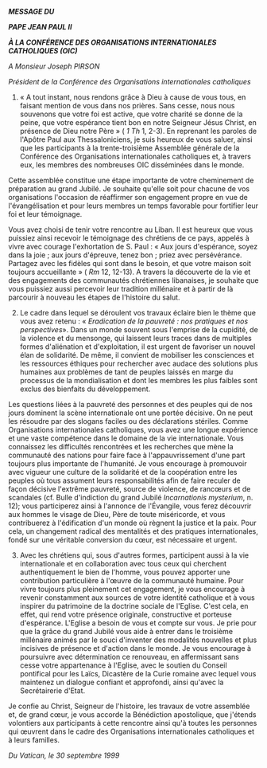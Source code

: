 ***MESSAGE DU***

***PAPE JEAN PAUL II***

***À LA CONFÉRENCE DES ORGANISATIONS INTERNATIONALES CATHOLIQUES (OIC)***

*A Monsieur Joseph PIRSON*

*Président de la Conférence des Organisations internationales catholiques*

1. « A tout instant, nous rendons grâce à Dieu à cause de vous tous, en faisant mention de vous dans nos prières. Sans cesse, nous nous souvenons que votre foi est active, que votre charité se donne de la peine, que votre espérance tient bon en notre Seigneur Jésus Christ, en présence de Dieu notre Père » ( *1 Th* 1, 2-3). En reprenant les paroles de l'Apôtre Paul aux Thessaloniciens, je suis heureux de vous saluer, ainsi que les participants à la trente-troisième Assemblée générale de la Conférence des Organisations internationales catholiques et, à travers eux, les membres des nombreuses OIC disséminées dans le monde.

Cette assemblée constitue une étape importante de votre cheminement de préparation au grand Jubilé. Je souhaite qu'elle soit pour chacune de vos organisations l'occasion de réaffirmer son engagement propre en vue de l'évangélisation et pour leurs membres un temps favorable pour fortifier leur foi et leur témoignage.

Vous avez choisi de tenir votre rencontre au Liban. Il est heureux que vous puissiez ainsi recevoir le témoignage des chrétiens de ce pays, appelés à vivre avec courage l'exhortation de S. Paul : « Aux jours d'espérance, soyez dans la joie ; aux jours d'épreuve, tenez bon ; priez avec persévérance. Partagez avec les fidèles qui sont dans le besoin, et que votre maison soit toujours accueillante » ( *Rm* 12, 12-13). A travers la découverte de la vie et des engagements des communautés chrétiennes libanaises, je souhaite que vous puissiez aussi percevoir leur tradition millénaire et à partir de là parcourir à nouveau les étapes de l'histoire du salut.

2. Le cadre dans lequel se déroulent vos travaux éclaire bien le thème que vous avez retenu : « *Eradication de la pauvreté : nos pratiques et nos perspectives*». Dans un monde souvent sous l'emprise de la cupidité, de la violence et du mensonge, qui laissent leurs traces dans de multiples formes d'aliénation et d'exploitation, il est urgent de favoriser un nouvel élan de solidarité. De même, il convient de mobiliser les consciences et les ressources éthiques pour rechercher avec audace des solutions plus humaines aux problèmes de tant de peuples laissés en marge du processus de la mondialisation et dont les membres les plus faibles sont exclus des bienfaits du développement.

Les questions liées à la pauvreté des personnes et des peuples qui de nos jours dominent la scène internationale ont une portée décisive. On ne peut les résoudre par des slogans faciles ou des déclarations stériles. Comme Organisations internationales catholiques, vous avez une longue expérience et une vaste compétence dans le domaine de la vie internationale. Vous connaissez les difficultés rencontrées et les recherches que mène la communauté des nations pour faire face à l'appauvrissement d'une part toujours plus importante de l'humanité. Je vous encourage à promouvoir avec vigueur une culture de la solidarité et de la coopération entre les peuples où tous assument leurs responsabilités afin de faire reculer de façon décisive l'extrême pauvreté, source de violence, de rancœurs et de scandales (cf. Bulle d'indiction du grand Jubilé *Incarnationis mysterium*, n. 12); vous participerez ainsi à l'annonce de l'Évangile, vous ferez découvrir aux hommes le visage de Dieu, Père de toute miséricorde, et vous contribuerez à l'édification d'un monde où règnent la justice et la paix. Pour cela, un changement radical des mentalités et des pratiques internationales, fondé sur une véritable conversion du cœur, est nécessaire et urgent.

3. Avec les chrétiens qui, sous d'autres formes, participent aussi à la vie internationale et en collaboration avec tous ceux qui cherchent authentiquement le bien de l'homme, vous pouvez apporter une contribution particulière à l'œuvre de la communauté humaine. Pour vivre toujours plus pleinement cet engagement, je vous encourage à revenir constamment aux sources de votre identité catholique et à vous inspirer du patrimoine de la doctrine sociale de l'Eglise. C'est cela, en effet, qui rend votre présence originale, constructive et porteuse d'espérance. L'Eglise a besoin de vous et compte sur vous. Je prie pour que la grâce du grand Jubilé vous aide à entrer dans le troisième millénaire animés par le souci d'inventer des modalités nouvelles et plus incisives de présence et d'action dans le monde. Je vous encourage à poursuivre avec détermination ce renouveau, en affermissant sans cesse votre appartenance à l'Eglise, avec le soutien du Conseil pontifical pour les Laïcs, Dicastère de la Curie romaine avec lequel vous maintenez un dialogue confiant et approfondi, ainsi qu'avec la Secrétairerie d'Etat.

Je confie au Christ, Seigneur de l'histoire, les travaux de votre assemblée et, de grand cœur, je vous accorde la Bénédiction apostolique, que j'étends volontiers aux participants à cette rencontre ainsi qu'à toutes les personnes qui œuvrent dans le cadre des Organisations internationales catholiques et à leurs familles.

*Du Vatican, le 30 septembre 1999*